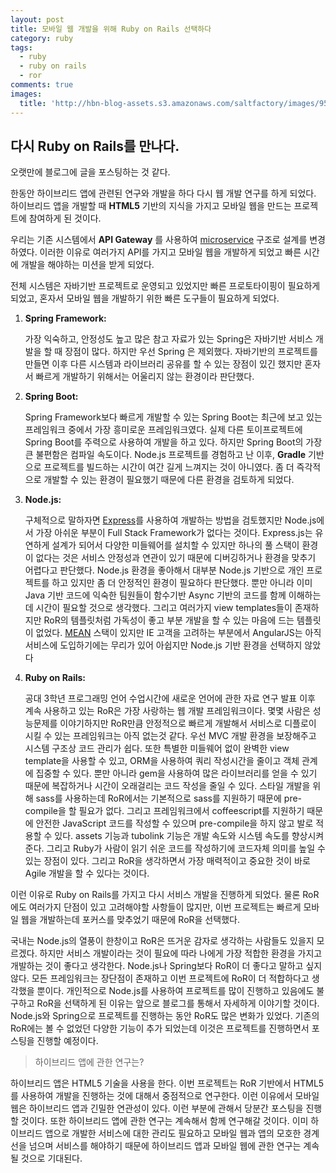 ```yaml
---
layout: post
title: 모바일 웹 개발을 위해 Ruby on Rails 선택하다
category: ruby
tags:
  - ruby
  - ruby on rails
  - ror
comments: true
images:
  title: 'http://hbn-blog-assets.s3.amazonaws.com/saltfactory/images/95c05daf-941b-45bd-8858-211cbde03c94'
---
```


## 다시 Ruby on Rails를 만나다.

오랫만에 블로그에 글을 포스팅하는 것 같다.

한동안 하이브리드 앱에 관련된 연구와 개발을 하다 다시 웹 개발 연구를 하게 되었다. 하이브리드 앱을 개발할 때 **HTML5** 기반의 지식을 가지고 모바일 웹을 만드는 프로젝트에 참여하게 된 것이다.

우리는 기존 시스템에서 **API Gateway** 를 사용하여 [microservice](http://microservices.io/patterns/microservices.html) 구조로 설계를 변경하였다. 이러한 이유로 여러가지 API를 가지고 모바일 웹을 개발하게 되었고 빠른 시간에 개발을 해야하는 미션을 받게 되었다.
<!--more-->

전체 시스템은 자바기반 프로젝트로 운영되고 있었지만 빠른 프로토타이핑이 필요하게 되었고, 혼자서 모바일 웹을 개발하기 위한 빠른 도구들이 필요하게 되었다.

1. **Spring Framework:**

	가장 익숙하고, 안정성도 높고 많은 참고 자료가 있는 Spring은 자바기반 서비스 개발을 할 때 장점이 많다. 하지만 우선 Spring 은 제외했다. 자바기반의 프로젝트를 만들면 이후 다른 시스템과 라이브러리 공유를 할 수 있는 장점이 있긴 했지만 혼자서 빠르게 개발하기 위해서는 어울리지 않는 환경이라 판단했다.

2. **Spring Boot:**

	Spring Framework보다 빠르게 개발할 수 있는 Spring Boot는 최근에 보고 있는 프레임워크 중에서 가장 흥미로운 프레임워크였다. 실제 다른 토이프로젝트에 Spring Boot를 주력으로 사용하여 개발을 하고 있다. 하지만 Spring Boot의 가장 큰 불편함은 컴파일 속도이다. Node.js 프로젝트를 경험하고 난 이후, **Gradle** 기반으로 프로젝트를 빌드하는 시간이 여간 길게 느껴지는 것이 아니였다. 좀 더 즉각적으로 개발할 수 있는 환경이 필요했기 때문에 다른 환경을 검토하게 되었다.

3. **Node.js:**

	구체적으로 말하자면 [Express](http://expressjs.com/)를 사용하여 개발하는 방법을 검토했지만 Node.js에서 가장 아쉬운 부분이 Full Stack Framework가 없다는 것이다. Express.js는 유연하게 설계가 되어서 다양한 미들웨어를 설치할 수 있지만 하나의 풀 스택이 환경이 없다는 것은 서비스 안정성과 연관이 있기 때문에 디버깅하거나 환경을 맞추기 어렵다고 판단했다. Node.js 환경을 좋아해서 대부분 Node.js 기반으로 개인 프로젝트를 하고 있지만 좀 더 안정적인 환경이 필요하다 판단했다. 뿐만 아니라 이미 Java 기반 코드에 익숙한 팀원들이 함수기반 Async 기반의 코드를 함께 이해하는데 시간이 필요할 것으로 생각했다. 그리고 여러가지 view templates들이 존재하지만 RoR의 템플릿처럼 가독성이 좋고 부분 개발을 할 수 있는 마음에 드는 템플릿이 없었다. [MEAN](http://mean.io/#!/) 스택이 있지만 IE 고객을 고려하는 부분에서 AngularJS는 아직 서비스에 도입하기에는 무리가 있어 아쉽지만 Node.js 기반 환경을 선택하지 않았다

4. **Ruby on Rails:**

	공대 3학년 프로그래밍 언어 수업시간에 새로운 언어에 관한 자료 연구 발표 이후 계속 사용하고 있는 RoR은 가장 사랑하는 웹 개발 프레임워크이다. 몇몇 사람은 성능문제를 이야기하지만 RoR만큼 안정적으로 빠르게 개발해서 서비스로 디플로이 시킬 수 있는 프레임워크는 아직 없는것 같다. 우선 MVC 개발 환경을 보장해주고 시스템 구조상 코드 관리가 쉽다. 또한 특별한 미들웨어 없이 완벽한 view template을 사용할 수 있고, ORM을 사용하여 쿼리 작성시간을 줄이고 객체 관계에 집중할 수 있다. 뿐만 아니라 gem을 사용하여 많은 라이브러리를 얻을 수 있기 때문에 복잡하거나 시간이 오래걸리는 코드 작성을 줄일 수 있다. 스타일 개발을 위해 sass를 사용하는데 RoR에서는 기본적으로 sass를 지원하기 때문에 pre-compile을 할 필요가 없다. 그리고 프레임워크에서 coffeescript를 지원하기 때문에 안전한 JavaScript 코드를 작성할 수 있으며 pre-compile을 하지 않고 발로 적용할 수 있다. assets 기능과 tubolink 기능은 개발 속도와 시스템 속도를 향상시켜준다. 그리고 Ruby가 사람이 읽기 쉬운 코드를 작성하기에 코드자체 의미를 높일 수 있는 장점이 있다. 그리고 RoR을 생각하면서 가장 매력적이고 중요한 것이 바로 Agile 개발을 할 수 있다는 것이다.

이런 이유로 Ruby on Rails를 가지고 다시 서비스 개발을 진행하게 되었다. 물론 RoR에도 여러가지 단점이 있고 고려해야할 사항들이 많지만, 이번 프로젝트는 빠르게 모바일 웹을 개발하는데 포커스를 맞추었기 때문에 RoR을 선택했다.

국내는 Node.js의 열풍이 한창이고 RoR은 뜨거운 감자로 생각하는 사람들도 있을지 모르겠다. 하지만 서비스 개발이라는 것이 필요에 따라 나에게 가장 적합한 환경을 가지고 개발하는 것이 좋다고 생각한다. Node.js나 Spring보다 RoR이 더 좋다고 말하고 싶지 않다. 모든 프레임워크는 장단점이 존재하고 이번 프로젝트에 RoR이 더 적합하다고 생각했을 뿐이다. 개인적으로 Node.js를 사용하여 프로젝트를 많이 진행하고 있음에도 불구하고 RoR을 선택하게 된 이유는 앞으로 블로그를 통해서 자세하게 이야기할 것이다. Node.js와 Spring으로 프로젝트를 진행하는 동안 RoR도 많은 변화가 있었다. 기존의 RoR에는 볼 수 없었던 다양한 기능이 추가 되었는데 이것은 프로젝트를 진행하면서 포스팅을 진행할 예정이다.

> 하이브리드 앱에 관한 연구는?

하이브리드 앱은 HTML5 기술을 사용을 한다. 이번 프로젝트는 RoR 기반에서 HTML5를 사용하여 개발을 진행하는 것에 대해서 중점적으로 연구한다. 이런 이유에서 모바일 웹은 하이브리드 앱과 긴밀한 연관성이 있다. 이런 부분에 관해서 당분간 포스팅을 진행할 것이다. 또한 하이브리드 앱에 관한 연구는 계속해서 함께 연구해갈 것이다. 이미 하이브리드 앱으로 개발한 서비스에 대한 관리도 필요하고 모바일 웹과 앱의 모호한 경계선을 넘으며 서비스를 해야하기 때문에 하이브리드 앱과 모바일 웹에 관한 연구는 계속될 것으로 기대된다.

